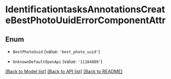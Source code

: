 # IdentificationtasksAnnotationsCreateBestPhotoUuidErrorComponentAttr


## Enum

* `BestPhotoUuid` (value: `'best_photo_uuid'`)

* `UnknownDefaultOpenApi` (value: `'11184809'`)

[[Back to Model list]](../README.md#documentation-for-models) [[Back to API list]](../README.md#documentation-for-api-endpoints) [[Back to README]](../README.md)
